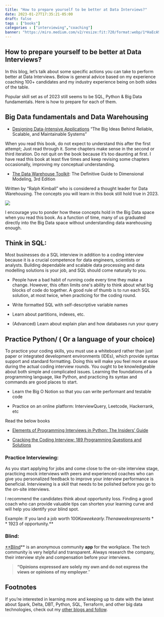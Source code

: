 ```yaml
---
title: "How to prepare yourself to be better at Data Interviews?"
date: 2023-01-27T17:35:21-05:00
draft: false
tags : ["books"]
categories : ["interviewing","coaching"]
banner: "https://miro.medium.com/v2/resize:fit:720/format:webp/1*HaEcA9459qFpzSyFKC8Lgw.jpeg"
---
```


## How to prepare yourself to be better at Data Interviews?

In this blog, let’s talk about some specific actions you can take to perform better at Data Interviews. Below is general advice based on my experience coaching 100+ candidates and my industry experience being on both sides of the table.

Popular skill set as of 2023 still seems to be SQL, Python & Big Data fundamentals. Here is how to prepare for each of them.

## Big Data fundamentals and Data Warehousing

* [Designing Data-Intensive Applications](https://amzn.to/3ik9Oqk) “The Big Ideas Behind Reliable, Scalable, and Maintainable Systems”

When you read this book, do not expect to understand this after the first attempt; Just read through it. Some chapters make sense in the second or third iteration. Do not quit on the book because it’s too daunting at first. I have read this book at least five times and keep revising some chapters occasionally, improving my conceptual understanding.

* [The Data Warehouse Toolkit](https://amzn.to/3Us4ij7): The Definitive Guide to Dimensional Modeling, 3rd Edition

Written by “Ralph Kimball” who is considered a thought leader for Data Warehousing. The concepts you will learn in this book still hold true in 2023.

![](https://cdn-images-1.medium.com/max/2000/1*HaEcA9459qFpzSyFKC8Lgw.jpeg)

I encourage you to ponder how these concepts hold in the Big Data space when you read this book. As a function of time, many of us graduated directly into the Big Data space without understanding data warehousing enough.

## Think in SQL:

Most businesses do a SQL interview in addition to a coding interview because it is a crucial competence for data engineers, scientists or analysts. Building dependable and scalable data processing and data modelling solutions is your job, and SQL should come naturally to you.

* People have a bad habit of running code every time they make a change. However, this often limits one's ability to think about what big blocks of code do together. A good rule of thumb is to run each SQL solution, at most twice, when practicing for the coding round.

* Write formatted SQL with self-descriptive variable names

* Learn about partitions, indexes, etc.

* (Advanced) Learn about explain plan and how databases run your query

## Practice Python/ ( Or a language of your choice)

To practice your coding skills, you must use a whiteboard rather than just paper or integrated development environments (IDEs), which provide syntax support and standard formatting. Doing this will make you feel more at ease during the actual coding interview rounds. You ought to be knowledgeable about both simple and complicated issues. Learning the foundations of a programming language, like Python, and practicing its syntax and commands are good places to start.

* Learn the Big O Notion so that you can write performant and testable code

* Practice on an online platform: InterviewQuery, Leetcode, Hackerrank, etc

Read the below books

* [Elements of Programming Interviews in Python: The Insiders’ Guide](https://amzn.to/3F7J9Gj)

* [Cracking the Coding Interview: 189 Programming Questions and Solutions](https://amzn.to/3GUFm0j)

### Practice Interviewing:

As you start applying for jobs and come close to the on-site interview stage, practicing mock interviews with peers and experienced coaches who can give you personalized feedback to improve your interview performance is beneficial. Interviewing is a skill that needs to be polished before you go to the on-site interviews.

I recommend the candidates think about opportunity loss. Finding a good coach who can provide valuable tips can shorten your learning curve and will help you identify your blind spot.

Example: If you land a job worth $100K a week early. Then a week represents **~$1923 of opportunity.**

### Blind:

[**Blind](https://www.teamblind.com/)** is an anonymous community **app** for the workplace. The tech community is very helpful and transparent. Always research the company, their interview style and compensation before your interviews.
>  **“Opinions expressed are solely my own and do not express the views or opinions of my employer**.”

## Footnotes

If you’re interested in learning more and keeping up to date with the latest about Spark, Delta, DBT, Python, SQL, Terraform, and other big data technologies, check out my [other blogs and follow](https://canadiandataguy.medium.com/).
